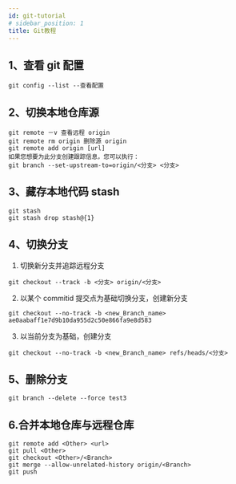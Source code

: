 ```yaml
---
id: git-tutorial
# sidebar_position: 1
title: Git教程
---
```


## 1、查看 git 配置

```
git config --list --查看配置
```

## 2、切换本地仓库源

```
git remote －v 查看远程 origin
git remote rm origin 删除源 origin
git remote add origin [url]
如果您想要为此分支创建跟踪信息，您可以执行：
git branch --set-upstream-to=origin/<分支> <分支>
```

## 3、藏存本地代码 stash

```
git stash
git stash drop stash@{1}
```

## 4、切换分支

1. 切换新分支并追踪远程分支

```git
git checkout --track -b <分支> origin/<分支>
```

2. 以某个 commitid 提交点为基础切换分支，创建新分支

```git
git checkout --no-track -b <new_Branch_name> ae0aabaff1e7d9b10da955d2c50e866fa9e8d583
```

3. 以当前分支为基础，创建分支

```git
git checkout --no-track -b <new_Branch_name> refs/heads/<分支>
```

## 5、删除分支

```git
git branch --delete --force test3

```

## 6.合并本地仓库与远程仓库

```
git remote add <Other> <url>
git pull <Other>
git checkout <Other>/<Branch>
git merge --allow-unrelated-history origin/<Branch>
git push
```
